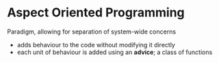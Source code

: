 # Aspect Oriented Programming
Paradigm, allowing for separation of system-wide concerns
- adds behaviour to the code without modifying it directly
- each unit of behaviour is added using an **advice**; a class of functions

